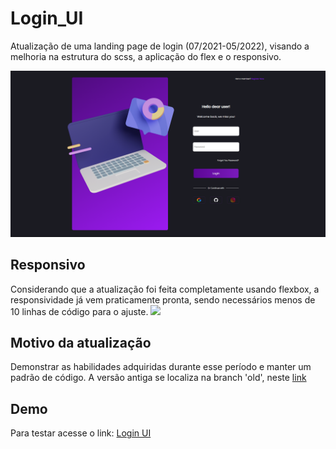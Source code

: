 # Login_UI
Atualização de uma landing page de login (07/2021-05/2022), visando a melhoria na estrutura do scss, a aplicação do flex e o responsivo.
<p align="center">
<img src="assets/img/landing_ui.png">
<p>

## Responsivo
Considerando que a atualização foi feita completamente usando flexbox, a responsividade já vem praticamente pronta, sendo necessários menos de 10 linhas de código para o ajuste.
<img src="assets/img/landing_ui-r.png">

## Motivo da atualização
Demonstrar as habilidades adquiridas durante esse período e manter um padrão de código.
A versão antiga se localiza na branch 'old', neste <a href="https://github.com/UlissesJunior/Login_UI/tree/old" target="_blank" >link</a>

## Demo
Para testar acesse o link: 
<a href="https://ulissesjunior.github.io/Login_UI/" target="_blank" >Login UI</a>
